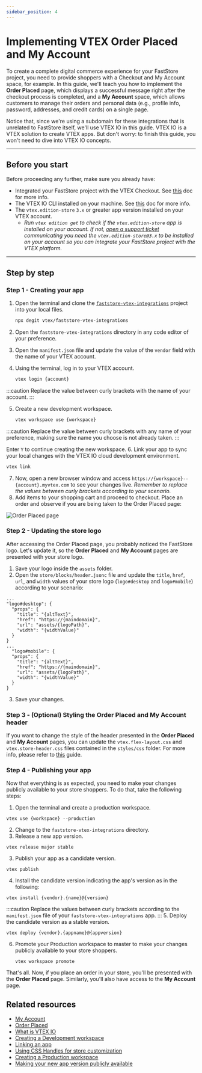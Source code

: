 ```yaml
---
sidebar_position: 4
---
```


# Implementing VTEX Order Placed and My Account

To create a complete digital commerce experience for your FastStore project, you need to provide shoppers with a Checkout and My Account space, for example. In this guide, we'll teach you how to implement the **Order Placed** page, which displays a successful message right after the checkout process is completed, and a **My Account** space, which allows customers to manage their orders and personal data (e.g., profile info, password, addresses, and credit cards) on a single page. 

Notice that, since we're using a subdomain for these integrations that is unrelated to FastStore itself, we'll use VTEX IO in this guide. VTEX IO is a VTEX solution to create VTEX apps. But don't worry: to finish this guide, you won't need to dive into VTEX IO concepts.

---

## Before you start

Before proceeding any further, make sure you already have:
- Integrated your FastStore project with the VTEX Checkout. See [this](/how-to-guides/platform-integration/vtex/integrating-vtex-checkout) doc for more info.
- The VTEX IO CLI installed on your machine. See [this](https://developers.vtex.com/vtex-developer-docs/docs/vtex-io-documentation-vtex-io-cli-installation-and-command-reference) doc for more info.
- The `vtex.edition-store` `3.x` or greater app version installed on your VTEX account. 
  - *Run `vtex edition get` to check if the `vtex.edition-store` app is installed on your account. If not, [open a support ticket](https://help.vtex.com/en/support) communicating you need the `vtex.edition-store@3.x` to be installed on your account so you can integrate your FastStore project with the VTEX platform.*

---

## Step by step

### Step 1 - Creating your app 

1. Open the terminal and clone the [`faststore-vtex-integrations`](https://github.com/vtex/faststore-vtex-integrations/) project into your local files.
   ```sh
   npx degit vtex/faststore-vtex-integrations
   ```    
2. Open the `faststore-vtex-integrations` directory in any code editor of your preference.
3. Open the `manifest.json` file and update the value of the `vendor` field with the name of your VTEX account.
4. Using the terminal, log in to your VTEX account.

   ```sh
   vtex login {account}
   ```

  :::caution
  Replace the value between curly brackets with the name of your account.
  :::

5. Create a new development workspace.
   ```sh
   vtex workspace use {workspace}
   ```   
  :::caution
  Replace the value between curly brackets with any name of your preference, making sure the name you choose is not already taken.
  :::
     
   Enter `Y` to continue creating the new workspace.
6. Link your app to sync your local changes with the VTEX IO cloud development environment.
   ```sh
   vtex link
   ```  

7. Now, open a new browser window and access `https://{workspace}--{account}.myvtex.com` to see your changes live. *Remember to replace the values between curly brackets according to your scenario.*
8. Add items to your shopping cart and proceed to checkout. Place an order and observe if you are being taken to the Order Placed page:

  ![Order Placed page](https://vtexhelp.vtexassets.com/assets/docs/src/order-placed-page___1c8555354e041450be5fb90f7ba1f7d6.png)

### Step 2 - Updating the store logo

After accessing the Order Placed page, you probably noticed the FastStore logo. Let's update it, so the **Order Placed** and **My Account** pages are presented with your store logo.

1. Save your logo inside the `assets` folder.
2. Open the `store/blocks/header.jsonc` file and update the `title`, `href`, `url`, and `width` values of your store logo (`logo#desktop` and `logo#mobile`) according to your scenario:
  ```jsonc title="store/blocks/header.json" {4-7,13-16}
  ...
  "logo#desktop": {
    "props": {
      "title": "{altText}",
      "href": "https://{maindomain}",
      "url": "assets/{logoPath}",
      "width": "{widthValue}"
    }
  }
  ...
    "logo#mobile": {
    "props": {
      "title": "{altText}",
      "href": "https://{maindomain}",
      "url": "assets/{logoPath}",
      "width": "{widthValue}"
    }
  }
  ```
3. Save your changes.

### Step 3 - (Optional) Styling the Order Placed and My Account header

If you want to change the style of the header presented in the **Order Placed** and **My Account** pages, you can update the `vtex.flex-layout.css` and `vtex.store-header.css` files contained in the `styles/css` folder. For more info, please refer to [this](https://developers.vtex.com/vtex-developer-docs/docs/vtex-io-documentation-using-css-handles-for-store-customization) guide.

### Step 4 - Publishing your app

Now that everything is as expected, you need to make your changes publicly available to your store shoppers. To do that, take the following steps:

1. Open the terminal and create a production workspace.
  ```
  vtex use {workspace} --production
  ```
2. Change to the `faststore-vtex-integrations` directory.
3. Release a new app version.
  ```
  vtex release major stable
  ```
3. Publish your app as a candidate version.
  ```
  vtex publish
  ```
4. Install the candidate version indicating the app's version as in the following:
  ```
  vtex install {vendor}.{name}@{version}
  ```
  :::caution
  Replace the values between curly brackets according to the `manifest.json` file of your `faststore-vtex-integrations` app.
  :::
5. Deploy the candidate version as a stable version.
  ```
  vtex deploy {vendor}.{appname}@{appversion}
  ```  
6. Promote your Production workspace to master to make your changes publicly available to your store shoppers.
   ```
   vtex workspace promote
   ```  

That's all. Now, if you place an order in your store, you'll be presented with the **Order Placed** page. Similarly, you'll also have access to the **My Account** page.

## Related resources   

- [My Account](https://github.com/vtex-apps/my-account)
- [Order Placed](https://github.com/vtex-apps/order-placed)
- [What is VTEX IO](https://developers.vtex.com/vtex-developer-docs/docs/vtex-io-documentation-what-is-vtex-io)
- [Creating a Development workspace](https://developers.vtex.com/vtex-developer-docs/docs/vtex-io-documentation-creating-a-development-workspace)
- [Linking an app](https://developers.vtex.com/vtex-developer-docs/docs/vtex-io-documentation-linking-an-app)
- [Using CSS Handles for store customization](https://developers.vtex.com/vtex-developer-docs/docs/vtex-io-documentation-using-css-handles-for-store-customization)
- [Creating a Production workspace](https://developers.vtex.com/vtex-developer-docs/docs/vtex-io-documentation-creating-a-production-workspace)
- [Making your new app version publicly available](https://developers.vtex.com/vtex-developer-docs/docs/vtex-io-documentation-making-your-new-app-version-publicly-available)
